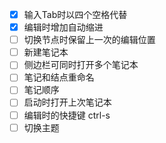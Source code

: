 - [x] 输入Tab时以四个空格代替
- [x] 编辑时增加自动缩进
- [ ] 切换节点时保留上一次的编辑位置
- [ ] 新建笔记本
- [ ] 侧边栏可同时打开多个笔记本
- [ ] 笔记和结点重命名
- [ ] 笔记顺序
- [ ] 启动时打开上次笔记本
- [ ] 编辑时的快捷键 ctrl-s
- [ ] 切换主题
